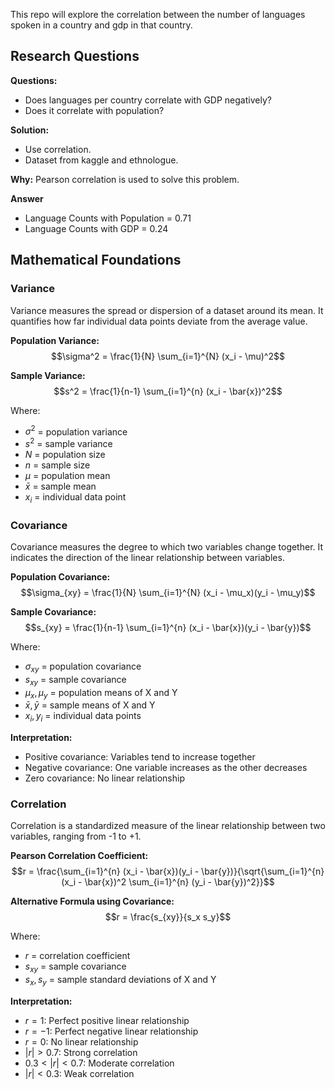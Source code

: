 This repo will explore the correlation between the number of languages spoken in a country and gdp in that country. 

## Research Questions

**Questions:**
- Does languages per country correlate with GDP negatively?
- Does it correlate with population?

**Solution:** 
- Use correlation.
- Dataset from kaggle and ethnologue. 

**Why:** Pearson correlation is used to solve this problem.

**Answer**
- Language Counts with Population = 0.71
- Language Counts with GDP = 0.24

## Mathematical Foundations

### Variance

Variance measures the spread or dispersion of a dataset around its mean. It quantifies how far individual data points deviate from the average value.

**Population Variance:**
$$\sigma^2 = \frac{1}{N} \sum_{i=1}^{N} (x_i - \mu)^2$$

**Sample Variance:**
$$s^2 = \frac{1}{n-1} \sum_{i=1}^{n} (x_i - \bar{x})^2$$

Where:
- $\sigma^2$ = population variance
- $s^2$ = sample variance  
- $N$ = population size
- $n$ = sample size
- $\mu$ = population mean
- $\bar{x}$ = sample mean
- $x_i$ = individual data point

### Covariance

Covariance measures the degree to which two variables change together. It indicates the direction of the linear relationship between variables.

**Population Covariance:**
$$\sigma_{xy} = \frac{1}{N} \sum_{i=1}^{N} (x_i - \mu_x)(y_i - \mu_y)$$

**Sample Covariance:**
$$s_{xy} = \frac{1}{n-1} \sum_{i=1}^{n} (x_i - \bar{x})(y_i - \bar{y})$$

Where:
- $\sigma_{xy}$ = population covariance
- $s_{xy}$ = sample covariance
- $\mu_x, \mu_y$ = population means of X and Y
- $\bar{x}, \bar{y}$ = sample means of X and Y
- $x_i, y_i$ = individual data points

**Interpretation:**
- Positive covariance: Variables tend to increase together
- Negative covariance: One variable increases as the other decreases
- Zero covariance: No linear relationship

### Correlation

Correlation is a standardized measure of the linear relationship between two variables, ranging from -1 to +1.

**Pearson Correlation Coefficient:**
$$r = \frac{\sum_{i=1}^{n} (x_i - \bar{x})(y_i - \bar{y})}{\sqrt{\sum_{i=1}^{n} (x_i - \bar{x})^2 \sum_{i=1}^{n} (y_i - \bar{y})^2}}$$

**Alternative Formula using Covariance:**
$$r = \frac{s_{xy}}{s_x s_y}$$

Where:
- $r$ = correlation coefficient
- $s_{xy}$ = sample covariance
- $s_x, s_y$ = sample standard deviations of X and Y

**Interpretation:**
- $r = 1$: Perfect positive linear relationship
- $r = -1$: Perfect negative linear relationship  
- $r = 0$: No linear relationship
- $|r| > 0.7$: Strong correlation
- $0.3 < |r| < 0.7$: Moderate correlation
- $|r| < 0.3$: Weak correlation


